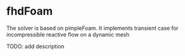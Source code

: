 # fhdFoam

The solver is based on pimpleFoam. It implements transient case for 
incompressible reactive flow on a dynamic mesh

TODO: add description
